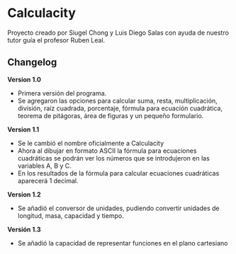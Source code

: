 # Calculacity

Proyecto creado por Siugel Chong y Luis Diego Salas con ayuda de nuestro tutor guía el profesor Ruben Leal.
## Changelog

**Version 1.0**

- Primera versión del programa.
- Se agregaron las opciones para calcular suma, resta, multiplicación, división, raíz cuadrada, porcentaje, fórmula para ecuación cuadrática, teorema de pitágoras, área de figuras y un pequeño formulario.

**Version 1.1**

- Se le cambió el nombre oficialmente a Calculacity
- Ahora al dibujar en formato ASCII la fórmula para ecuaciones cuadráticas se podrán ver los números que se introdujeron en las variables A, B y C.
- En los resultados de la fórmula para calcular ecuaciones cuadráticas aparecerá 1 decimal.

**Version 1.2**

- Se añadió el conversor de unidades, pudiendo convertir unidades de longitud, masa, capacidad y tiempo.

**Versión 1.3**

- Se añadió la capacidad de representar funciones en el plano cartesiano
